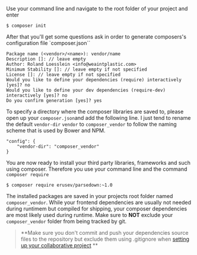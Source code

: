 Use your command line and navigate to the root folder of your project and enter

	$ composer init

After that you'll get some questions ask in order to generate composers's configuration file `composer.json``

	Package name (<vendor>/<name>): vendor/name
	Description []: // leave empty
	Author: Roland Loesslein <info@weaintplastic.com>
	Minimum Stability []: // leave empty if not specified
	License []: // leave empty if not specified
	Would you like to define your dependencies (require) interactively [yes]? no
	Would you like to define your dev dependencies (require-dev) interactively [yes]? no
	Do you confirm generation [yes]? yes

To specify a directory where the composer libraries are saved to, please open up your `composer.json`and add the following line. I just tend to rename the default `vendor-dir` `vendor` to `composer_vendor` to follow the naming scheme that is used by Bower and NPM.

	"config": {
        "vendor-dir": "composer_vendor"
    }


You are now ready to install your third party libraries, frameworks and such using composer. Therefore you use your command line and the command `composer require`

	$ composer require erusev/parsedown:~1.0

The installed packages are saved in your projects root folder named `composer_vendor`. While your frontend dependencies are usually not needed during runtimem but compiled for shipping, your composer dependencies are most likely used during runtime. Make sure to **NOT** exclude your `composer_vendor` folder from being tracked by git.



> **Make sure you don't commit and push your dependencies source files to the repository but exclude them using .gitignore when [setting up your collaborative project](/Collaboration/Setup_Collaborative_Projects) **
